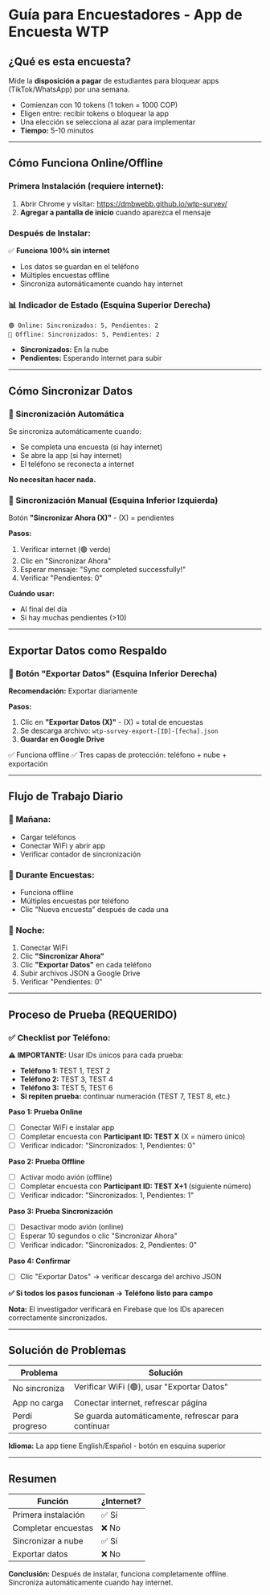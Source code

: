 # Guía para Encuestadores - App de Encuesta WTP

## ¿Qué es esta encuesta?

Mide la **disposición a pagar** de estudiantes para bloquear apps (TikTok/WhatsApp) por una semana.

- Comienzan con 10 tokens (1 token = 1000 COP)
- Eligen entre: recibir tokens o bloquear la app
- Una elección se selecciona al azar para implementar
- **Tiempo:** 5-10 minutos

---

## Cómo Funciona Online/Offline

### Primera Instalación (requiere internet):
1. Abrir Chrome y visitar: https://dmbwebb.github.io/wtp-survey/
2. **Agregar a pantalla de inicio** cuando aparezca el mensaje

### Después de Instalar:
✅ **Funciona 100% sin internet**
- Los datos se guardan en el teléfono
- Múltiples encuestas offline
- Sincroniza automáticamente cuando hay internet

### 📊 Indicador de Estado (Esquina Superior Derecha)

```
🟢 Online: Sincronizados: 5, Pendientes: 2
🔴 Offline: Sincronizados: 5, Pendientes: 2
```

- **Sincronizados:** En la nube
- **Pendientes:** Esperando internet para subir

---

## Cómo Sincronizar Datos

### 🔄 Sincronización Automática
Se sincroniza automáticamente cuando:
- Se completa una encuesta (si hay internet)
- Se abre la app (si hay internet)
- El teléfono se reconecta a internet

**No necesitan hacer nada.**

### 🔘 Sincronización Manual (Esquina Inferior Izquierda)

Botón **"Sincronizar Ahora (X)"** - (X) = pendientes

**Pasos:**
1. Verificar internet (🟢 verde)
2. Clic en "Sincronizar Ahora"
3. Esperar mensaje: "Sync completed successfully!"
4. Verificar "Pendientes: 0"

**Cuándo usar:**
- Al final del día
- Si hay muchas pendientes (>10)

---

## Exportar Datos como Respaldo

### 💾 Botón "Exportar Datos" (Esquina Inferior Derecha)

**Recomendación:** Exportar diariamente

**Pasos:**
1. Clic en **"Exportar Datos (X)"** - (X) = total de encuestas
2. Se descarga archivo: `wtp-survey-export-[ID]-[fecha].json`
3. **Guardar en Google Drive**

✅ Funciona offline
✅ Tres capas de protección: teléfono + nube + exportación

---

## Flujo de Trabajo Diario

### 🌅 Mañana:
- Cargar teléfonos
- Conectar WiFi y abrir app
- Verificar contador de sincronización

### 📱 Durante Encuestas:
- Funciona offline
- Múltiples encuestas por teléfono
- Clic "Nueva encuesta" después de cada una

### 🌙 Noche:
1. Conectar WiFi
2. Clic **"Sincronizar Ahora"**
3. Clic **"Exportar Datos"** en cada teléfono
4. Subir archivos JSON a Google Drive
5. Verificar "Pendientes: 0"

---

## Proceso de Prueba (REQUERIDO)

### ✅ Checklist por Teléfono:

**⚠️ IMPORTANTE:** Usar IDs únicos para cada prueba:
- **Teléfono 1:** TEST 1, TEST 2
- **Teléfono 2:** TEST 3, TEST 4
- **Teléfono 3:** TEST 5, TEST 6
- **Si repiten prueba:** continuar numeración (TEST 7, TEST 8, etc.)

**Paso 1: Prueba Online**
- [ ] Conectar WiFi e instalar app
- [ ] Completar encuesta con **Participant ID: TEST X** (X = número único)
- [ ] Verificar indicador: "Sincronizados: 1, Pendientes: 0"

**Paso 2: Prueba Offline**
- [ ] Activar modo avión (offline)
- [ ] Completar encuesta con **Participant ID: TEST X+1** (siguiente número)
- [ ] Verificar indicador: "Sincronizados: 1, Pendientes: 1"

**Paso 3: Prueba Sincronización**
- [ ] Desactivar modo avión (online)
- [ ] Esperar 10 segundos o clic "Sincronizar Ahora"
- [ ] Verificar indicador: "Sincronizados: 2, Pendientes: 0"

**Paso 4: Confirmar**
- [ ] Clic "Exportar Datos" → verificar descarga del archivo JSON

**✅ Si todos los pasos funcionan → Teléfono listo para campo**

**Nota:** El investigador verificará en Firebase que los IDs aparecen correctamente sincronizados.

---

## Solución de Problemas

| Problema | Solución |
|----------|----------|
| No sincroniza | Verificar WiFi (🟢), usar "Exportar Datos" |
| App no carga | Conectar internet, refrescar página |
| Perdí progreso | Se guarda automáticamente, refrescar para continuar |

**Idioma:** La app tiene English/Español - botón en esquina superior

---

## Resumen

| Función | ¿Internet? |
|---------|-----------|
| Primera instalación | ✅ Sí |
| Completar encuestas | ❌ No |
| Sincronizar a nube | ✅ Sí |
| Exportar datos | ❌ No |

**Conclusión:** Después de instalar, funciona completamente offline. Sincroniza automáticamente cuando hay internet.
